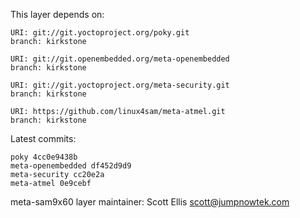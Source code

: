 This layer depends on:

    URI: git://git.yoctoproject.org/poky.git
    branch: kirkstone

    URI: git://git.openembedded.org/meta-openembedded
    branch: kirkstone

    URI: git://git.yoctoproject.org/meta-security.git
    branch: kirkstone

    URI: https://github.com/linux4sam/meta-atmel.git
    branch: kirkstone

Latest commits:

    poky 4cc0e9438b
    meta-openembedded df452d9d9
    meta-security cc20e2a
    meta-atmel 0e9cebf

meta-sam9x60 layer maintainer: Scott Ellis <scott@jumpnowtek.com>
